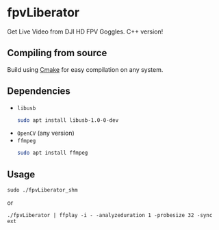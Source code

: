 # fpvLiberator
Get Live Video from DJI HD FPV Goggles. C++ version!

## Compiling from source

Build using [Cmake](https://cmake.org/download/) for easy compilation on any system. 

## Dependencies
- `libusb`
  ```bash
  sudo apt install libusb-1.0-0-dev
  ```
- `OpenCV` (any version)
- `ffmpeg`
  ```bash
  sudo apt install ffmpeg
  ```

## Usage
```
sudo ./fpvLiberator_shm
```
or
```
./fpvLiberator | ffplay -i - -analyzeduration 1 -probesize 32 -sync ext
```
